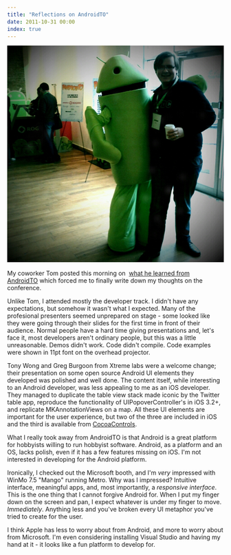 ```yaml
---
title: "Reflections on AndroidTO"
date: 2011-10-31 00:00
index: true
---
```


 ![](/img/import/blog/2011/10/reflections-on-androidto/EC27B3D9E44448A0B05F08D4C69E5AE7.jpg)

My coworker Tom posted this morning on&nbsp; [what he learned from AndroidTO](http://tomcreighton.com/2011/10/antenna-headed-stepchild/)&nbsp;which forced me to finally write down my thoughts on the conference.

Unlike Tom, I attended mostly the developer track. I didn't have any expectations, but somehow it wasn't what I expected. Many of the profesional presenters seemed&nbsp;unprepared&nbsp;on stage - some looked like they were going through their slides for the first time in front of their audience. Normal people have a hard time giving presentations and, let's face it, most developers aren't ordinary people, but this was a little unreasonable. Demos didn't work. Code didn't compile. Code examples were shown in 11pt font on the overhead projector.

Tony Wong and Greg Burgoon from Xtreme labs were a welcome change; their presentation on some open source Android UI elements they developed was polished and well done. The content itself, while interesting to an Android developer, was less appealing to me as an iOS developer. They managed to duplicate the table view stack made iconic by the Twitter table app, reproduce the functionality of UIPopoverController's in iOS 3.2+, and replicate MKAnnotationViews on a map. All these UI elements are important for the user experience, but two of the three are included in iOS and the third is available from [CocoaControls](http://cocoacontrols.com/).

What I really took away from AndroidTO is that Android is a great platform for hobbyists willing to run hobbyist software. Android, as a platform and an OS, lacks polish, even if it has a few features missing on iOS.&nbsp;I'm not interested in developing for the Android platform.

Ironically, I checked out the Microsoft booth, and I'm _very_&nbsp;impressed with WinMo 7.5 "Mango" running Metro. Why was I impressed? Intuitive interface, meaningful apps, and, most importantly, a _responsive interface_. This is the one thing that I cannot forgive Android for. When I put my finger down on the screen and pan, I expect whatever is under my finger to move. _Immediately_. Anything less and you've broken every UI metaphor you've tried to create for the user.

I think Apple has less to worry about from Android, and more to worry about from Microsoft. I'm even considering installing Visual Studio and having my hand at it - it looks like a fun platform to develop for.&nbsp;

<!-- more -->

